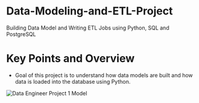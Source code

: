 # Data-Modeling-and-ETL-Project
Building Data Model and Writing ETL Jobs using Python, SQL and PostgreSQL

# Key Points and Overview
- Goal of this project is to understand how data models are built and how data is loaded into the database using Python.

![Data Engineer Project 1 Model](https://github.com/SankalpO44/Data-Modeling-and-ETL-Project/assets/106025797/57aeb931-f004-4a0c-beef-3ec9a8016c05)

